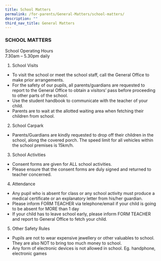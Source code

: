 ```yaml
---
title: School Matters
permalink: /for-parents/General-Matters/school-matters/
description: ""
third_nav_title: General Matters
---
```



### SCHOOL MATTERS

School Operating Hours   
7.30am – 5.30pm daily



1. School Visits

* To visit the school or meet the school staff, call the General Office to make prior arrangements.
* For the safety of our pupils, all parents/guardians are requested to report to the General Office to              obtain a visitors’ pass before proceeding to other parts of the school.
* Use the student handbook to communicate with the teacher of your child.
* Parents are to wait at the allotted waiting area when fetching their children from school.



2. School Carpark
* Parents/Guardians are kindly requested to drop off their children in the school, along the covered               porch. The speed limit for all vehicles within the school premises is 15km/h.



3. School Activities
* Consent forms are given for ALL school activities.
* Please ensure that the consent forms are duly signed and returned to teacher concerned.



4. Attendance
* Any pupil who is absent for class or any school activity must produce a medical certificate or an               explanatory letter from his/her guardian.
* Please inform FORM TEACHER via telephone/email if your child is going to be absent for MORE  than       1 day
* If your child has to leave school early, please inform FORM TEACHER and report to General  Office to       fetch your child.



5. Other Safety Rules
* Pupils are not to wear expensive jewellery or other valuables to school. They are also NOT to bring          too much money to school.
* Any form of electronic devices is not allowed in school. Eg. handphone, electronic games